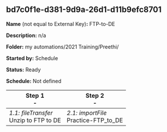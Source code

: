 ## bd7c0f1e-d381-9d9a-26d1-d11b9efc8701

**Name** (not equal to External Key)**:** FTP-to-DE

**Description:** n/a

**Folder:** my automations/2021 Training/Preethi/

**Started by:** Schedule

**Status:** Ready

**Schedule:** Not defined

| Step 1<br>_-_ | Step 2<br>_-_ |
| --- | --- |
| _1.1: fileTransfer_<br>Unzip to FTP to DE | _2.1: importFile_<br>Practice-FTP_to_DE |
